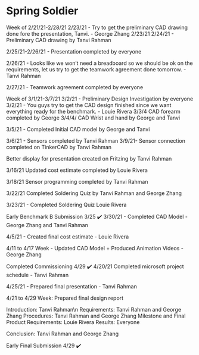 # Spring Soldier
 
Week of 2/21/21-2/28/21
2/23/21 - Try to get the preliminary CAD drawing done fore the presentation, Tanvi. - George Zhang 2/23/21
2/24/21 - Preliminary CAD drawing by Tanvi Rahman
 
2/25/21-2/26/21 - Presentation completed by everyone

2/26/21 - Looks like we won’t need a breadboard so we should be ok on the requirements, let us try to get the teamwork agreement done tomorrow. - Tanvi Rahman



2/27/21 - Teamwork agreement completed by everyone

Week of 3/1/21-3/7/21
3/2/21 - Preliminary Design Investigation by everyone
3/2/21 - You guys try to get the CAD design finished since we want everything ready for the benchmark. - Louie Rivera
3/3/4 CAD forearm completed by George
3/4/4/ CAD Wrist and hand by George and Tanvi

3/5/21 - Completed Initial CAD model by George and Tanvi

3/6/21 - Sensors completed by Tanvi Rahman
3/9/21- Sensor connection completed on TinkerCAD by Tanvi Rahman



Better display for presentation created on Fritzing by Tanvi Rahman

3/16/21 Updated cost estimate completed by Louie Rivera

3/18/21 Sensor programming completed by Tanvi Rahman


3/22/21 Completed Soldering Quiz by Tanvi Rahman and George Zhang


3/23/21 - Completed Soldering Quiz Louie Rivera 

Early Benchmark B Submission 3/25 ✔️
3/30/21 - Completed CAD Model - George Zhang and Tanvi Rahman






4/5/21 - Created final cost estimate - Louie Rivera

4/11 to 4/17 Week - Updated CAD Model + Produced Animation Videos - George Zhang


Completed Commissioning 4/29 ✔️
4/20/21 Completed microsoft project schedule - Tanvi Rahman





4/25/21 - Prepared final presentation - Tanvi Rahman

4/21 to 4/29 Week: Prepared final design report

Introduction: Tanvi Rahman\n
Requirements: Tanvi Rahman and George Zhang
Procedures: Tanvi Rahman and George Zhang
Milestone and Final Product Requirements: Louie Rivera
Results: Everyone

Conclusion: Tanvi Rahman and George Zhang

Early Final Submission 4/29 ✔️
